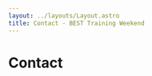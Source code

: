 ```yaml
---
layout: ../layouts/Layout.astro
title: Contact - BEST Training Weekend
---
```


<main>

# Contact

</main>
